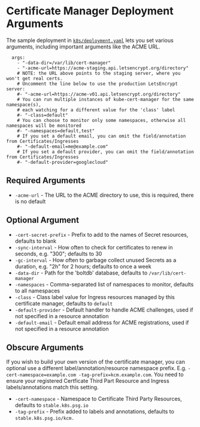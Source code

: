 # Certificate Manager Deployment Arguments

The sample deployment in [`k8s/deployment.yaml`](../k8s/deployment.yaml) lets
you set various arguments, including important arguments like the ACME URL.

```
  args:
    - "-data-dir=/var/lib/cert-manager"
    - "-acme-url=https://acme-staging.api.letsencrypt.org/directory"
    # NOTE: the URL above points to the staging server, where you won't get real certs.
    # Uncomment the line below to use the production LetsEncrypt server:
    #- "-acme-url=https://acme-v01.api.letsencrypt.org/directory"
    # You can run multiple instances of kube-cert-manager for the same namespace(s), 
    # each watching for a different value for the 'class' label
    #- "-class=default"
    # You can choose to monitor only some namespaces, otherwise all namespaces will be monitored
    #- "-namespaces=default,test"
    # If you set a default email, you can omit the field/annotation from Certificates/Ingresses
    #- "-default-email=me@example.com"
    # If you set a default provider, you can omit the field/annotation from Certificates/Ingresses
    #- "-default-provider=googlecloud"
```

## Required Arguments

- `-acme-url` - The URL to the ACME directory to use, this is required, there is no default

## Optional Argument

- `-cert-secret-prefix` - Prefix to add to the names of Secret resources, defaults to blank
- `-sync-interval` - How often to check for certificates to renew in seconds, e.g. "300"; defaults to 30
- `-gc-interval` - How often to garbage collect unused Secrets as a duration, e.g. "2h" for 2 hours; defaults to once a week
- `-data-dir` - Path for the 'boltdb' database, defaults to `/var/lib/cert-manager`
- `-namespaces` - Comma-separated list of namespaces to monitor, defaults to all namespaces
- `-class` - Class label value for Ingress resources managed by this certificate manager, defaults to `default`
- `-default-provider` - Default handler to handle ACME challenges, used if not specified in a resource annotation
- `-default-email` - Default email address for ACME registrations, used if not specified in a resource annotation

## Obscure Arguments

If you wish to build your own version of the certificate manager, you can optional use a different
label/annotation/resource namespace prefix. E.g. `-cert-namespace=example.com -tag-prefix=kcm.example.com`.
You need to ensure your registered Certficate Third Part Resource and Ingress labels/annotations match this setting.

- `-cert-namespace` - Namespace to Certificate Third Party Resources, defaults to `stable.k8s.psg.io`
- `-tag-prefix` - Prefix added to labels and annotations, defaults to `stable.k8s.psg.io/kcm.`
